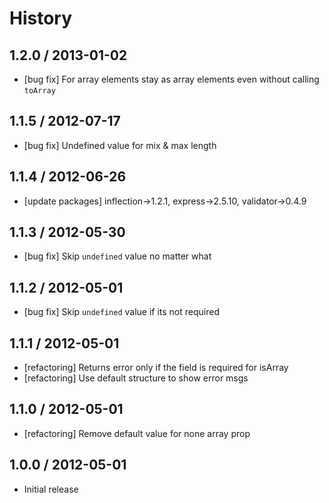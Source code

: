 # History

## 1.2.0 / 2013-01-02

- [bug fix] For array elements stay as array elements even without calling `toArray`



## 1.1.5 / 2012-07-17

- [bug fix] Undefined value for mix & max length



## 1.1.4 / 2012-06-26

- [update packages] inflection->1.2.1, express->2.5.10, validator->0.4.9



## 1.1.3 / 2012-05-30

- [bug fix] Skip `undefined` value no matter what



## 1.1.2 / 2012-05-01

- [bug fix] Skip `undefined` value if its not required



## 1.1.1 / 2012-05-01

- [refactoring] Returns error only if the field is required for isArray
- [refactoring] Use default structure to show error msgs



## 1.1.0 / 2012-05-01

- [refactoring] Remove default value for none array prop



## 1.0.0 / 2012-05-01

- Initial release

